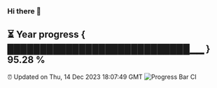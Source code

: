 ### Hi there 👋
⏳ Year progress { ████████████████████████████▁▁ } 95.28 %
---
⏰ Updated on Thu, 14 Dec 2023 18:07:49 GMT
![Progress Bar CI](https://github.com/Moyi321/Moyi321/workflows/Progress%20Bar%20CI/badge.svg)

